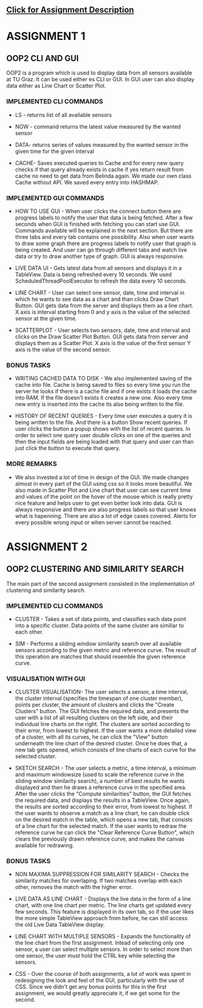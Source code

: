 ## [Click for Assignment Description](docs/README.md)

# ASSIGNMENT 1

## OOP2 CLI AND GUI

OOP2 is a program which is used to display data from all sensors available at TU Graz. It can be used either es CLI or GUI. In GUI user can also display data either as Line Chart or Scatter Plot.

### IMPLEMENTED CLI COMMANDS

- LS - returns list of all available sensors

- NOW - command returns the latest value measured by the wanted sensor

- DATA- returns series of values measured by the wanted sensor in the given time for the given interval

- CACHE- Saves executed queries to Cache and for every new query checks if that query already exists in cache if yes return result from cache no need to get data from Belinda again. We made our own class Cache without API. We saved every entry into HASHMAP.

### IMPLEMENTED GUI COMMANDS
- HOW TO USE GUI - When user clicks the connect button there are progress labels to notify the user that data is being fetched. After a few seconds when GUI is finished with fetching you can start use GUI. Commands available will be explained in the next section. But there are three tabs and every tab contains one possibility. Also when user wants to draw some graph there are progress labels to notify user that graph is being created. And user can go through different tabs and watch live data or try to draw another type of graph. GUI is always responsive. 

- LIVE DATA UI - Gets latest data from all sensors and displays it in a TableView. Data is being refreshed every 10 seconds. We used ScheduledThreadPoolExecutor to refresh the data every 10 seconds.
 
- LINE CHART - User can select one sensor, date, time and interval in which he wants to see data as a chart and than clicks Draw Chart Button. GUI  gets data from the server and displays them as a line chart. X axis is interval starting from 0 and y axis is the value of the selected sensor at the given time.

- SCATTERPLOT - User selects two sensors, date, time and interval and clicks on the Draw Scatter Plot Button. GUI gets data from server and displays them as a Scatter Plot. X axis is the value of the first sensor Y axis is the value of the second sensor.


### BONUS TASKS

- WRITING CACHED DATA TO DISK - We also implemented saving of the cache into file. Cache is being saved to files so every time you run the server he looks if there is a cache file and if one exists it loads the cache into RAM. If the file doesn't exists it creates a new one. Also every time new entry is inserted into the cache its also being written to the file.

- HISTORY OF RECENT QUERIES - Every time user executes a query it is being written to the file. And there is a button Show recent queries. If user clicks the button a popup shows with the list of recent queries. In order to select one query user double clicks on one of the queries and then the input fields are being loaded with that query and user can than just click the button to execute that query.


### MORE REMARKS
- We also invested a lot of time in design of the GUI. We made changes almost in every part of the GUI using css so it looks more beautiful. We also made in Scatter Plot and Line chart that user can see current time and values of the point on the hover of the mouse which is really pretty nice feature and helps user to get even better look into data. GUI is always responsive and there are also progress labels so that user knows what is hapenning.
There are also a lot of edge cases covered. Alerts for every possible wrong input or when server cannot be reached.
 
 
# ASSIGNMENT 2

## OOP2 CLUSTERING AND SIMILARITY SEARCH

The main part of the second assignment consisted in the implementation of clustering and similarity search.

### IMPLEMENTED CLI COMMANDS

- CLUSTER - Takes a set of data points, and classifies each data point into a specific cluster. Data points of the same cluster are similiar to each other.

- SIM - Performs a sliding window similarity search over all available sensors according to the given metric and reference curve. The result of this operation are matches that should resemble the given reference curve.

### VISUALISATION WITH GUI

- CLUSTER VISUALISATION- The user selects a sensor, a time interval, the cluster interval (specifies the timespan of one cluster member), points per cluster, the amount of clusters and clicks the "Create Clusters" button. The GUI fetches the required data, and presents the user with a list of all resulting clusters on the left side, and their individual line charts on the right. The clusters are sorted according to their error, from lowest to highest. If the user wants a more detailed view of a cluster, with all its curves, he can click the "View" button underneath the line chart of the desired cluster. Once he does that, a new tab gets opened, which consists of line charts of each curve for the selected cluster.

- SKETCH SEARCH - The user selects a metric, a time interval, a minimum and maximum windowsize (used to scale the reference curve in the sliding window similarity search), a number of best results he wants displayed and then he draws a reference curve in the specified area. After the user clicks the "Compute similarities" button, the GUI fetches the required data, and displays the results in a TableView. Once again, the results are sorted according to their error, from lowest to highest. If the user wants to observe a match as a line chart, he can double click on the desired match in the table, which opens a new tab, that consists of a line chart for the selected match. If the user wants to redraw the reference curve he can click the "Clear Reference Curve Button", which clears the previously drawn reference curve, and makes the canvas available for redrawing.

### BONUS TASKS

- NON MAXIMA SUPPRESSION FOR SIMILARITY SEARCH - Checks the similarity matches for overlaping. If two matches overlap with each other, removes the match with the higher error.

- LIVE DATA AS LINE CHART - Displays the live data in the form of a line chart, with one line chart per metric. The line charts get updated every few seconds. This feature is displayed in its own tab, so if the user likes the more simple TableView approach from before, he can still access the old Live Data TableView display.

- LINE CHART WITH MULTIPLE SENSORS - Expands the functionality of the line chart from the first assignment. Intead of selecting only one sensor, a user can select multiple sensors. In order to select more than one sensor, the user must hold the CTRL key while selecting the sensors.

- CSS - Over the course of both assignments, a lot of work was spent in redesigning the look and feel of the GUI, particularly with the use of CSS. Since we didn't get any bonus points for this in the first assignment, we would greatly appreciate it, if we get some for the second. 

